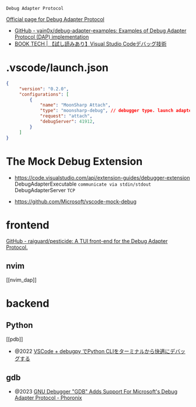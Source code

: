 `Debug Adapter Protocol`

[Official page for Debug Adapter Protocol](https://microsoft.github.io/debug-adapter-protocol/)

- [GitHub - vain0x/debug-adapter-examples: Examples of Debug Adapter Protocol (DAP) implementation](https://github.com/vain0x/debug-adapter-examples)
- [BOOK TECH | 【試し読みあり】Visual Studio Codeデバッグ技術](https://book-tech.com/books/b7e7bbb1-964a-4918-b02a-9597a3f82957)

# .vscode/launch.json
```json
{
     "version": "0.2.0",
     "configurations": [
         {
             "name": "MoonSharp Attach",
             "type": "moonsharp-debug", // debugger type. launch adapter exe
             "request": "attach",
             "debugServer": 41912,
         }
     ]
}
```

# The Mock Debug Extension
- https://code.visualstudio.com/api/extension-guides/debugger-extension
 DebugAdapterExecutable `communicate via stdin/stdout`
	DebugAdapterServer `TCP`
 
- https://github.com/Microsoft/vscode-mock-debug

# frontend
[GitHub - raiguard/pesticide: A TUI front-end for the Debug Adapter Protocol.](https://github.com/raiguard/pesticide)
## nvim
[[nvim_dap]]

# backend
## Python
[[pdb]]
- @2022 [VSCode + debugpy でPython CLIをターミナルから快適にデバッグする](https://zenn.dev/shun_kashiwa/articles/debug-python-cli-with-debugpy-vscode)

## gdb
- @2023 [GNU Debugger "GDB" Adds Support For Microsoft's Debug Adapter Protocol - Phoronix](https://www.phoronix.com/news/GDB-Debug-Adapter-Protocol)
